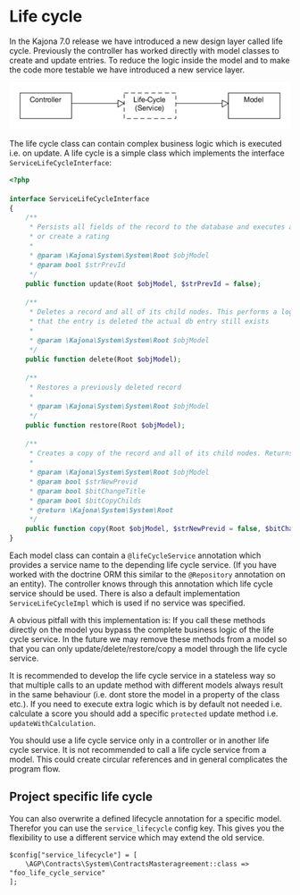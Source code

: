 # Life cycle

In the Kajona 7.0 release we have introduced a new design layer called life cycle. 
Previously the controller has worked directly with model classes to create and update
entries. To reduce the logic inside the model and to make the code more testable we 
have introduced a new service layer.

![life_cycle_design]

The life cycle class can contain complex business logic which is executed i.e. on update.
A life cycle is a simple class which implements the interface `ServiceLifeCycleInterface`:

```php
<?php

interface ServiceLifeCycleInterface
{
    /**
     * Persists all fields of the record to the database and executes additional business logic i.e. sending a message
     * or create a rating
     *
     * @param \Kajona\System\System\Root $objModel
     * @param bool $strPrevId
     */
    public function update(Root $objModel, $strPrevId = false);

    /**
     * Deletes a record and all of its child nodes. This performs a logically delete that means that we set only a flag
     * that the entry is deleted the actual db entry still exists
     *
     * @param \Kajona\System\System\Root $objModel
     */
    public function delete(Root $objModel);

    /**
     * Restores a previously deleted record
     *
     * @param \Kajona\System\System\Root $objModel
     */
    public function restore(Root $objModel);

    /**
     * Creates a copy of the record and all of its child nodes. Returns the new created record
     *
     * @param \Kajona\System\System\Root $objModel
     * @param bool $strNewPrevid
     * @param bool $bitChangeTitle
     * @param bool $bitCopyChilds
     * @return \Kajona\System\System\Root
     */
    public function copy(Root $objModel, $strNewPrevid = false, $bitChangeTitle = true, $bitCopyChilds = true);
}
```

Each model class can contain a `@lifeCycleService` annotation which provides a service name to the 
depending life cycle service. (If you have worked with the doctrine ORM this similar to the 
`@Repository` annotation on an entity). The controller knows through this annotation which life cycle
service should be used. There is also a default implementation `ServiceLifeCycleImpl` which is used 
if no service was specified.

A obvious pitfall with this implementation is: If you call these methods directly on the model you 
bypass the complete business logic of the life cycle service. In the future we may remove these 
methods from a model so that you can only update/delete/restore/copy a model through the life cycle 
service.

It is recommended to develop the life cycle service in a stateless way so that multiple calls to
an update method with different models always result in the same behaviour (i.e. dont store the 
model in a property of the class etc.). If you need to execute extra logic which is by default not 
needed i.e. calculate a score you should add a specific `protected` update method i.e. 
`updateWithCalculation`.

You should use a life cycle service only in a controller or in another life cycle service. It is not
recommended to call a life cycle service from a model. This could create circular references and in
general complicates the program flow.

## Project specific life cycle

You can also overwrite a defined lifecycle annotation for a specific model. Therefor you can use the
`service_lifecycle` config key. This gives you the flexibility to use a different service which may
extend the old service.

    $config["service_lifecycle"] = [
        \AGP\Contracts\System\ContractsMasteragreement::class => "foo_life_cycle_service"
    ];

[life_cycle_design]: img/life_cycle_design.png
